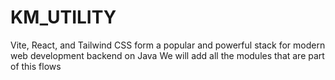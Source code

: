 # KM_UTILITY
Vite, React, and Tailwind CSS form a popular and powerful stack for modern web development backend on Java
We will add all the modules that are part of this flows

